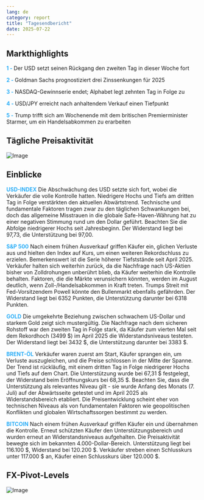 ```yaml
---
lang: de
category: report
title: "Tagesendbericht"
date: 2025-07-22
---
```



<h2>Markthighlights</h2>
<strong style="color: #2caef7;">1 - </strong> Der USD setzt seinen Rückgang den zweiten Tag in dieser Woche fort

<strong style="color: #2caef7;">2 - </strong> Goldman Sachs prognostiziert drei Zinssenkungen für 2025

<strong style="color: #2caef7;">3 - </strong> NASDAQ-Gewinnserie endet; Alphabet legt zehnten Tag in Folge zu


<strong style="color: #2caef7;">4 - </strong> USD/JPY erreicht nach anhaltendem Verkauf einen Tiefpunkt


<strong style="color: #2caef7;">5 - </strong> Trump trifft sich am Wochenende mit dem britischen Premierminister Starmer, um ein Handelsabkommen zu erarbeiten



<h2>Tägliche Preisaktivität</h2>
<img src="https://markleighedu.github.io/img/Jul-2025/22-Jul-2025/price.jpg" alt="Image"/>

<h2>Einblicke</h2>
<strong style="color: #2caef7;">USD-INDEX</strong> Die Abschwächung des USD setzte sich fort, wobei die Verkäufer die volle Kontrolle hatten. Niedrigere Hochs und Tiefs am dritten Tag in Folge verstärkten den aktuellen Abwärtstrend. Technische und fundamentale Faktoren tragen zwar zu den täglichen Schwankungen bei, doch das allgemeine Misstrauen in die globale Safe-Haven-Währung hat zu einer negativen Stimmung rund um den Dollar geführt. Beachten Sie die Abfolge niedrigerer Hochs seit Jahresbeginn. Der Widerstand liegt bei 97,73, die Unterstützung bei 97,00.

<strong style="color: #2caef7;">S&P 500</strong> Nach einem frühen Ausverkauf griffen Käufer ein, glichen Verluste aus und hielten den Index auf Kurs, um einen weiteren Rekordschluss zu erzielen. Bemerkenswert ist die Serie höherer Tiefststände seit April 2025. Verkäufer halten sich weiterhin zurück, da die Nachfrage nach US-Aktien bisher von Zolldrohungen unberührt blieb, da Käufer weiterhin die Kontrolle behalten. Faktoren, die die Märkte verunsichern könnten, werden im August deutlich, wenn Zoll-/Handelsabkommen in Kraft treten. Trumps Streit mit Fed-Vorsitzendem Powell könnte den Bullenmarkt ebenfalls gefährden. Der Widerstand liegt bei 6352 Punkten, die Unterstützung darunter bei 6318 Punkten.

<strong style="color: #2caef7;">GOLD</strong> Die umgekehrte Beziehung zwischen schwachem US-Dollar und starkem Gold zeigt sich mustergültig. Die Nachfrage nach dem sicheren Rohstoff war den zweiten Tag in Folge stark, da Käufer zum vierten Mal seit dem Rekordhoch (3499 $) im April 2025 die Widerstandsniveaus testeten. Der Widerstand liegt bei 3432 $, die Unterstützung darunter bei 3383 $.

<strong style="color: #2caef7;">BRENT-ÖL</strong> Verkäufer waren zuerst am Start, Käufer sprangen ein, um Verluste auszugleichen, und die Preise schlossen in der Mitte der Spanne. Der Trend ist rückläufig, mit einem dritten Tag in Folge niedrigerer Hochs und Tiefs auf dem Chart. Die Unterstützung wurde bei 67,31 $ festgelegt, der Widerstand beim Eröffnungskurs bei 68,35 $. Beachten Sie, dass die Unterstützung als relevantes Niveau gilt - sie wurde Anfang des Monats (7. Juli) auf der Abwärtsseite getestet und im April 2025 als Widerstandsbereich etabliert. Die Preisentwicklung scheint eher von technischen Niveaus als von fundamentalen Faktoren wie geopolitischen Konflikten und globalen Wirtschaftssorgen bestimmt zu werden.

<strong style="color: #2caef7;">BITCOIN</strong> Nach einem frühen Ausverkauf griffen Käufer ein und übernahmen die Kontrolle. Erneut schützten Käufer den Unterstützungsbereich und wurden erneut an Widerstandsniveaus aufgehalten. Die Preisaktivität bewegte sich im bekannten 4.000-Dollar-Bereich. Unterstützung liegt bei 116.100 $, Widerstand bei 120.200 $. Verkäufer streben einen Schlusskurs unter 117.000 $ an, Käufer einen Schlusskurs über 120.000 $.



<h2>FX-Pivot-Levels</h2>
<img src="https://markleighedu.github.io/img/Jul-2025/22-Jul-2025/pivot.jpg" alt="Image"/>
